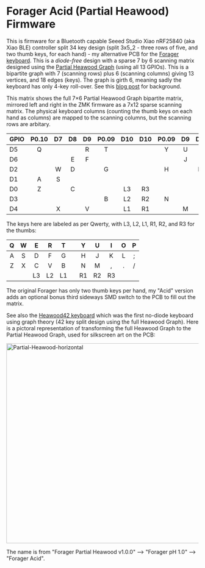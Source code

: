# Forager Acid (Partial Heawood) Firmware

This is firmware for a Bluetooth capable Seeed Studio Xiao nRF25840 (aka Xiao BLE)
controller split 34 key design (split 3x5_2 - three rows of five, and two thumb
keys, for each hand) - my alternative PCB for the [Forager keyboard](https://github.com/carrefinho/forager/pull/20).
This is a *diode-free* design with a sparse 7 by 6 scanning matrix designed using the
[Partial Heawood Graph](https://houseofgraphs.org/graphs/54325) (using all 13 GPIOs).
This is a bipartite graph with 7 (scanning rows) plus 6 (scanning columns) giving 13
vertices, and 18 edges (keys). The graph is girth 6, meaning sadly the keyboard has
only 4-key roll-over. See this
[blog post](https://astrobeano.blogspot.com/2025/05/topology-meets-custom-keyboard-circuit.html)
for background.

This matrix shows the full 7×6 Partial Heawood Graph bipartite matrix,
mirrored left and right in the ZMK firmware as a 7x12 sparse scanning matrix.
The physical keyboard columns (counting the thumb keys on each hand as columns)
are mapped to the scanning columns, but the scanning rows are arbitary.

| GPIO| P0.10 | D7 | D8 | D9 | P0.09 | D10 | D10 | P0.09 | D9 | D8 | D7 | P0.10 |
|:----|:-----:|:--:|:--:|:--:|:-----:|:---:|:---:|:-----:|:--:|:--:|:--:|:-----:|
| D5  |   Q   |    |    |  R |   T   |     |     |   Y   |  U |    |    |   P   |
| D6  |       |    |  E |  F |       |     |     |       |  J |  I |    |       |
| D2  |       |  W |  D |    |   G   |     |     |   H   |    |  K |  O |       |
| D1  |   A   |  S |    |    |       |     |     |       |    |    |  L |   ;   |
| D0  |   Z   |    |  C |    |       | L3  |  R3 |       |    |  , |    |   /   |
| D3  |       |    |    |    |   B   | L2  |  R2 |   N   |    |    |    |       |
| D4  |       |  X |    |  V |       | L1  |  R1 |       |  M |    |  . |       |

The keys here are labeled as per Qwerty, with L3, L2, L1, R1, R2, and R3 for the thumbs:

| Q | W |  E |  R |  T |   |  Y |  U |  I | O | P |
|:-:|:-:|:--:|:--:|:--:|:-:|:--:|:--:|:--:|:-:|:-:|
| A | S |  D |  F |  G |   |  H |  J |  K | L | ; |
| Z | X |  C |  V |  B |   |  N |  M |  , | . | / |
|   |   | L3 | L2 | L1 |   | R1 | R2 | R3 |   |   |

The original Forager has only two thumb keys per hand, my "Acid" version adds an
optional bonus third sideways SMD switch to the PCB to fill out the matrix.

See also the [Heawood42 keyboard](https://github.com/triliu/Heawood42) which was
the first no-diode keyboard using graph theory (42 key split design using the full
Heawood Graph). Here is a pictoral representation of transforming the full Heawood
Graph to the Partial Heawood Graph, used for silkscreen art on the PCB:

<img width="2173" height="525" alt="Partial-Heawood-horizontal" src="https://github.com/user-attachments/assets/7c3d99e9-6a09-42bd-a136-3f515deb7deb" />

The name is from "Forager Partial Heawood v1.0.0" --> "Forager pH 1.0" --> "Forager Acid".

